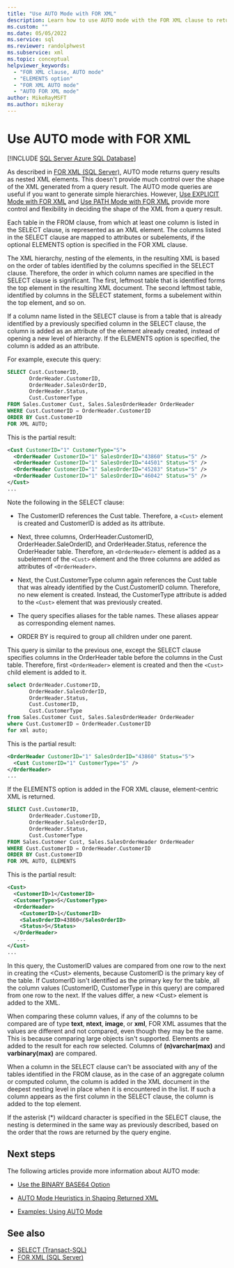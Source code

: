 ```yaml
---
title: "Use AUTO Mode with FOR XML"
description: Learn how to use AUTO mode with the FOR XML clause to return query results as nested XML elements.
ms.custom: ""
ms.date: 05/05/2022
ms.service: sql
ms.reviewer: randolphwest
ms.subservice: xml
ms.topic: conceptual
helpviewer_keywords:
  - "FOR XML clause, AUTO mode"
  - "ELEMENTS option"
  - "FOR XML AUTO mode"
  - "AUTO FOR XML mode"
author: MikeRayMSFT
ms.author: mikeray
---
```

# Use AUTO mode with FOR XML

[!INCLUDE [SQL Server Azure SQL Database](../../includes/applies-to-version/sql-asdb-asdbmi.md)]

As described in [FOR XML &#40;SQL Server&#41;](../../relational-databases/xml/for-xml-sql-server.md), AUTO mode returns query results as nested XML elements. This doesn't provide much control over the shape of the XML generated from a query result. The AUTO mode queries are useful if you want to generate simple hierarchies. However, [Use EXPLICIT Mode with FOR XML](../../relational-databases/xml/use-explicit-mode-with-for-xml.md) and [Use PATH Mode with FOR XML](../../relational-databases/xml/use-path-mode-with-for-xml.md) provide more control and flexibility in deciding the shape of the XML from a query result.

Each table in the FROM clause, from which at least one column is listed in the SELECT clause, is represented as an XML element. The columns listed in the SELECT clause are mapped to attributes or subelements, if the optional ELEMENTS option is specified in the FOR XML clause.

The XML hierarchy, nesting of the elements, in the resulting XML is based on the order of tables identified by the columns specified in the SELECT clause. Therefore, the order in which column names are specified in the SELECT clause is significant. The first, leftmost table that is identified forms the top element in the resulting XML document. The second leftmost table, identified by columns in the SELECT statement, forms a subelement within the top element, and so on.

If a column name listed in the SELECT clause is from a table that is already identified by a previously specified column in the SELECT clause, the column is added as an attribute of the element already created, instead of opening a new level of hierarchy. If the ELEMENTS option is specified, the column is added as an attribute.

For example, execute this query:

```sql
SELECT Cust.CustomerID,
       OrderHeader.CustomerID,
       OrderHeader.SalesOrderID,
       OrderHeader.Status,
       Cust.CustomerType
FROM Sales.Customer Cust, Sales.SalesOrderHeader OrderHeader
WHERE Cust.CustomerID = OrderHeader.CustomerID
ORDER BY Cust.CustomerID
FOR XML AUTO;
```

This is the partial result:

```xml
<Cust CustomerID="1" CustomerType="S">
  <OrderHeader CustomerID="1" SalesOrderID="43860" Status="5" />
  <OrderHeader CustomerID="1" SalesOrderID="44501" Status="5" />
  <OrderHeader CustomerID="1" SalesOrderID="45283" Status="5" />
  <OrderHeader CustomerID="1" SalesOrderID="46042" Status="5" />
</Cust>
...
```

Note the following in the SELECT clause:

- The CustomerID references the Cust table. Therefore, a `<Cust>` element is created and CustomerID is added as its attribute.

- Next, three columns, OrderHeader.CustomerID, OrderHeader.SaleOrderID, and OrderHeader.Status, reference the OrderHeader table. Therefore, an `<OrderHeader>` element is added as a subelement of the `<Cust>` element and the three columns are added as attributes of `<OrderHeader>`.

- Next, the Cust.CustomerType column again references the Cust table that was already identified by the Cust.CustomerID column. Therefore, no new element is created. Instead, the CustomerType attribute is added to the `<Cust>` element that was previously created.

- The query specifies aliases for the table names. These aliases appear as corresponding element names.

- ORDER BY is required to group all children under one parent.

This query is similar to the previous one, except the SELECT clause specifies columns in the OrderHeader table before the columns in the Cust table. Therefore, first `<OrderHeader>` element is created and then the `<Cust>` child element is added to it.

```sql
select OrderHeader.CustomerID,
       OrderHeader.SalesOrderID,
       OrderHeader.Status,
       Cust.CustomerID,
       Cust.CustomerType
from Sales.Customer Cust, Sales.SalesOrderHeader OrderHeader
where Cust.CustomerID = OrderHeader.CustomerID
for xml auto;
```

This is the partial result:

```xml
<OrderHeader CustomerID="1" SalesOrderID="43860" Status="5">
  <Cust CustomerID="1" CustomerType="S" />
</OrderHeader>
...
```

If the ELEMENTS option is added in the FOR XML clause, element-centric XML is returned.

```sql
SELECT Cust.CustomerID,
       OrderHeader.CustomerID,
       OrderHeader.SalesOrderID,
       OrderHeader.Status,
       Cust.CustomerType
FROM Sales.Customer Cust, Sales.SalesOrderHeader OrderHeader
WHERE Cust.CustomerID = OrderHeader.CustomerID
ORDER BY Cust.CustomerID
FOR XML AUTO, ELEMENTS
```

This is the partial result:

```xml
<Cust>
  <CustomerID>1</CustomerID>
  <CustomerType>S</CustomerType>
  <OrderHeader>
    <CustomerID>1</CustomerID>
    <SalesOrderID>43860</SalesOrderID>
    <Status>5</Status>
  </OrderHeader>
   ...
</Cust>
...
```

In this query, the CustomerID values are compared from one row to the next in creating the \<Cust> elements, because CustomerID is the primary key of the table. If CustomerID isn't identified as the primary key for the table, all the column values (CustomerID, CustomerType in this query) are compared from one row to the next. If the values differ, a new \<Cust> element is added to the XML.

When comparing these column values, if any of the columns to be compared are of type **text**, **ntext**, **image**, or **xml**, FOR XML assumes that the values are different and not compared, even though they may be the same. This is because comparing large objects isn't supported. Elements are added to the result for each row selected. Columns of **(n)varchar(max)** and **varbinary(max)** are compared.

When a column in the SELECT clause can't be associated with any of the tables identified in the FROM clause, as in the case of an aggregate column or computed column, the column is added in the XML document in the deepest nesting level in place when it is encountered in the list. If such a column appears as the first column in the SELECT clause, the column is added to the top element.

If the asterisk (*) wildcard character is specified in the SELECT clause, the nesting is determined in the same way as previously described, based on the order that the rows are returned by the query engine.

## Next steps

The following articles provide more information about AUTO mode:

- [Use the BINARY BASE64 Option](../../relational-databases/xml/use-the-binary-base64-option.md)

- [AUTO Mode Heuristics in Shaping Returned XML](../../relational-databases/xml/auto-mode-heuristics-in-shaping-returned-xml.md)

- [Examples: Using AUTO Mode](../../relational-databases/xml/examples-using-auto-mode.md)

## See also

- [SELECT &#40;Transact-SQL&#41;](../../t-sql/queries/select-transact-sql.md)
- [FOR XML &#40;SQL Server&#41;](../../relational-databases/xml/for-xml-sql-server.md)
